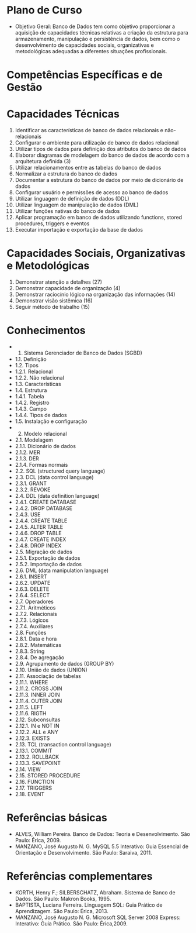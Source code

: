 # Plano de Curso
- Objetivo Geral: Banco de Dados tem como objetivo proporcionar a aquisição de capacidades técnicas relativas a criação da estrutura para armazenamento, manipulação e persistência de dados, bem como o desenvolvimento de capacidades sociais, organizativas e metodológicas adequadas a diferentes situações profissionais.

# Competências Específicas e de Gestão

# Capacidades Técnicas

1. Identificar as características de banco de dados relacionais e não-relacionais
2. Configurar o ambiente para utilização de banco de dados relacional
3. Utilizar tipos de dados para definição dos atributos do banco de dados
4. Elaborar diagramas de modelagem do banco de dados de acordo com a arquitetura definida (3)
5. Utilizar relacionamentos entre as tabelas do banco de dados
6. Normalizar a estrutura do banco de dados
7. Documentar a estrutura do banco de dados por meio de dicionário de dados
8. Configurar usuário e permissões de acesso ao banco de dados
9. Utilizar linguagem de definição de dados (DDL)
10. Utilizar linguagem de manipulação de dados (DML)
11. Utilizar funções nativas do banco de dados
12. Aplicar programação em banco de dados utilizando functions, stored procedures, triggers e eventos
13. Executar importação e exportação da base de dados

# Capacidades Sociais, Organizativas e Metodológicas

1. Demonstrar atenção a detalhes (27)
2. Demonstrar capacidade de organização (4)
3. Demonstrar raciocínio lógico na organização das informações (14)
4. Demonstrar visão sistêmica (16)
5. Seguir método de trabalho (15)

# Conhecimentos

- 1. Sistema Gerenciador de Banco de Dados (SGBD)
- 1.1. Definição
- 1.2. Tipos
- 1.2.1. Relacional
- 1.2.2. Não relacional
- 1.3. Características
- 1.4. Estrutura
- 1.4.1. Tabela
- 1.4.2. Registro
- 1.4.3. Campo
- 1.4.4. Tipos de dados
- 1.5. Instalação e configuração
- 2. Modelo relacional
- 2.1. Modelagem
- 2.1.1. Dicionário de dados
- 2.1.2. MER
- 2.1.3. DER
- 2.1.4. Formas normais
- 2.2. SQL (structured query language)
- 2.3. DCL (data control language)
- 2.3.1. GRANT
- 2.3.2. REVOKE
- 2.4. DDL (data definition language)
- 2.4.1. CREATE DATABASE
- 2.4.2. DROP DATABASE
- 2.4.3. USE
- 2.4.4. CREATE TABLE
- 2.4.5. ALTER TABLE
- 2.4.6. DROP TABLE
- 2.4.7. CREATE INDEX
- 2.4.8. DROP INDEX
- 2.5. Migração de dados
- 2.5.1. Exportação de dados
- 2.5.2. Importação de dados
- 2.6. DML (data manipulation language)
- 2.6.1. INSERT
- 2.6.2. UPDATE
- 2.6.3. DELETE
- 2.6.4. SELECT
- 2.7. Operadores
- 2.7.1. Aritméticos
- 2.7.2. Relacionais
- 2.7.3. Lógicos
- 2.7.4. Auxiliares
- 2.8. Funções
- 2.8.1. Data e hora
- 2.8.2. Matemáticas
- 2.8.3. String
- 2.8.4. De agregação
- 2.9. Agrupamento de dados (GROUP BY)
- 2.10. União de dados (UNION)
- 2.11. Associação de tabelas
- 2.11.1. WHERE
- 2.11.2. CROSS JOIN
- 2.11.3. INNER JOIN
- 2.11.4. OUTER JOIN
- 2.11.5. LEFT
- 2.11.6. RIGTH
- 2.12. Subconsultas
- 2.12.1. IN e NOT IN
- 2.12.2. ALL e ANY
- 2.12.3. EXISTS
- 2.13. TCL (transaction control language)
- 2.13.1. COMMIT
- 2.13.2. ROLLBACK
- 2.13.3. SAVEPOINT
- 2.14. VIEW
- 2.15. STORED PROCEDURE
- 2.16. FUNCTION
- 2.17. TRIGGERS
- 2.18. EVENT

# Referências básicas
- ALVES, William Pereira. Banco de Dados: Teoria e Desenvolvimento. São Paulo: Érica, 2009.
- MANZANO, José Augusto N. G. MySQL 5.5 Interativo: Guia Essencial de Orientação e Desenvolvimento. São Paulo: Saraiva, 2011.  
# Referências complementares
- KORTH, Henry F.; SILBERSCHATZ, Abraham. Sistema de Banco de Dados. São Paulo: Makron Books, 1995.
- BAPTISTA, Luciana Ferreira. Linguagem SQL: Guia Prático de Aprendizagem. São Paulo: Érica, 2013.
- MANZANO, José Augusto N. G. Microsoft SQL Server 2008 Express: Interativo: Guia Prático. São Paulo: Érica,2009. 
